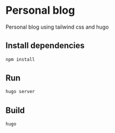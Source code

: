 # Personal blog

Personal blog using tailwind css and hugo

## Install dependencies

```bash
npm install
```

## Run

```bash
hugo server
```

## Build

```bash
hugo 
```
